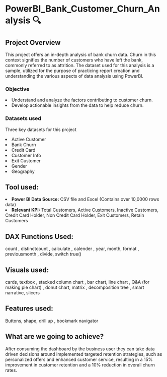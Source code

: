# PowerBI_Bank_Customer_Churn_Analysis  🔍

## Project Overview
This project offers an in-depth analysis of bank churn data. Churn in this context signifies the number of customers who have left the bank, commonly referred to as attrition. The dataset used for this analysis is a sample, utilized for the purpose of practicing report creation and understanding the various aspects of data analysis using PowerBI.

### Objective
<li> Understand and analyze the factors contributing to customer churn.</li>
<li> Develop actionable insights from the data to help reduce churn. </li>

### Datasets used
Three key datasets for this project

<li> Active Customer </li>
<li> Bank Churn </li>
<li> Credit Card </li>
<li> Customer Info </li>
<li> Exit Customer </li>
<li> Gender </li>
<li>Geography </li>

## Tool used:
<li> <b> Power BI Data Source:</b> CSV file and Excel (Contains over 10,0000 rows data) </li>
<li> <b> Relevant KPI:</b> Total Customers, Active Customers, Inactive Customers, Credit Card Holder, Non Credit Card Holder, Exit Customers, Retain Customers </li>

## DAX Functions Used:
count , distinctcount , calculate , calender , year, month, format , previousmonth , divide, switch true()

## Visuals used:
cards, textbox , stacked column chart , bar chart, line chart , Q&A (for making pie chart) , donut chart, matrix , decomposition tree , smart narrative, slicers

## Features used:
Buttons, shape, drill up , bookmark navigator

## What are we going to achieve?
After consuming the dashboard by the business user they can take data driven decisions around implemented targeted retention strategies, such as personalized offers and enhanced customer service, resulting in a 15% improvement in customer retention and a 10% reduction in overall churn rates.
